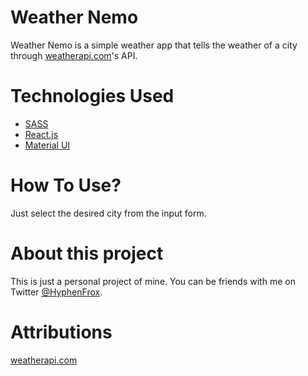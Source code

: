 # Weather Nemo

Weather Nemo is a simple weather app that tells the weather of a city through [weatherapi.com](https://www.weatherapi.com/)'s API.

# Technologies Used

- [SASS](https://sass-lang.com/)
- [React.js](https://reactjs.org/)
- [Material UI](https://material-ui.com/)

# How To Use?

Just select the desired city from the input form.

# About this project

This is just a personal project of mine. You can be friends with me on Twitter [@HyphenFrox](https://twitter.com/hyphenfrox).

# Attributions

[weatherapi.com](https://www.weatherapi.com/)
